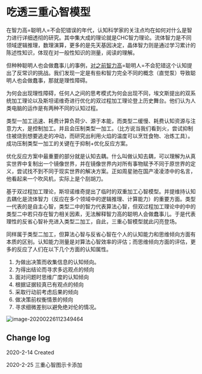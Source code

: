 # 吃透三重心智模型

在智力高=聪明人=不会犯错误的年代，认知科学家的关注点均在如何对什么是智力进行详细透彻的研究。其中集大成的理论就是CHC智力理论。流体智力是不同领域逻辑推理，数理演算，更多的是先天基因决定，晶体智力则是通过学习累计的陈述性知识，体现在对一般性知识的测量，阅读的理解。

但种种聪明人也会做蠢事儿的事例，[对之前智力高]()=聪明人=不会犯错这个认知提出了反常识的挑战。我们发现一定是有些和智力完全不同的概念（直觉泵）导致聪明人也会做蠢事，那就是理性障碍。

为何会出现理性障碍，任何人之间的思考模式为何会出现不同，埃文斯提出的双系统加工理论以及斯坦诺维奇进行优化的双过程加工理论登上历史舞台。他们认为人类电脑的运作是有两种不同的认知过程。

类型一加工迅速、耗费计算负荷少、源于本能，而类型二缓慢、耗费认知资源与注意力大，是控制加工。并且会压制类型一加工。（比方说当我们看到火，尝试抑制住被烧到想要逃走的冲动，而研究出利用火焰的温度可以烹饪食物、冶炼工具）。成功压制类型一加工的关键在于抑制+优化反应方案。

优化反应方案中最重要的部分就是认知去耦。什么叫做认知去耦，可以理解为从真实世界中复制出一个镜像世界，并在镜像世界内对所有事物赋予不同于原世界的定义，尝试找不到不同于现实世界的解决方案。正如周星驰在国产凌凌漆中的名言，他看起来一个吹风机，实际上是个刮胡刀。

基于双过程加工理论，斯坦诺维奇提出了临时的双重加工心智模型。并提维持认知去耦化是流体智力（反应在多个领域中的逻辑推理、计算能力）的重要方面。类型一代表的是自主心智，类型二中的智力代表算法心智，但双过程加工理论中的中的类型二中若只存在智力相关因素，无法解释智力高的聪明人会做蠢事儿。于是代表理性的反省心智补充进入类型二加工，自此，三重心智模型就此闪亮登场。

同样属于类型二加工，但算法心智与反省心智在个人的认知能力和思维倾向方面有本质的区别。认知能力测量是对算法心智效率的评估；而思维倾向方面的评估，更多的反应了人们在以下几个方面的认知属性。

1. 为做出决策而收集信息的认知倾向。
2. 为得出结论而寻求多远观点的倾向
3. 面对问题时思维广度的认知倾向
4. 根据证据较真已有观点的倾向
5. 采取行动前考虑后果的倾向
6. 做决策前权衡情景的倾向
7. 寻求细微差别以避免绝对伦的情况。

![image-20200226112349464](https://tva1.sinaimg.cn/large/0082zybply1gc9n1giqasj30y40hcjze.jpg)

## Change log 

2020-2-14 Created

2020-2-25 三重心智图示卡添加
